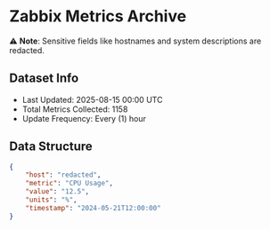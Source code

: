 # Zabbix Metrics Archive

⚠️ **Note**: Sensitive fields like hostnames and system descriptions are redacted.

## Dataset Info
- Last Updated: 2025-08-15 00:00 UTC
- Total Metrics Collected: 1158
- Update Frequency: Every (1) hour

## Data Structure
```json
{
    "host": "redacted",
    "metric": "CPU Usage",
    "value": "12.5",
    "units": "%",
    "timestamp": "2024-05-21T12:00:00"
}
```
